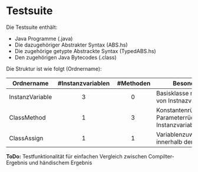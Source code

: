 # Testsuite

Die Testsuite enthält: 

- Java Programme (.java) 
- Die dazugehöriger Abstrakter Syntax (ABS.hs)
- Die zugehörige getypte Abstrackte Syntax (TypedABS.hs) 
- Den zugehörigen Java Bytecodes (.class)

Die Struktur ist wie folgt (Ordnername):

| Ordnername      | #Instanzvariablen |  #Methoden | Besonderheit                                                    |
|-----------------|:-----------------:|:----------:|-----------------------------------------------------------------|
| InstanzVariable | 3                 | 0          | Basisklasse mit Definition von Instnazvariablen                 |
| ClassMethod     | 1                 | 3          | Konstantenrückgabe, Parameterrückgabe, Instanzvariablenrückgabe |
| ClassAssign     | 1                 | 1          | Variablenzuweisung innerhalb der Methode                        |


**ToDo:** Testfunktionalität für einfachen Vergleich zwischen Compilter-Ergebnis und händischem Ergebnis
